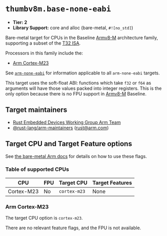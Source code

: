 # `thumbv8m.base-none-eabi`

* **Tier: 2**
* **Library Support:** core and alloc (bare-metal, `#![no_std]`)

Bare-metal target for CPUs in the Baseline [Armv8-M] architecture family,
supporting a subset of the [T32 ISA][t32-isa].

Processors in this family include the:

* [Arm Cortex-M23][cortex-m23]

See [`arm-none-eabi`](arm-none-eabi.md) for information applicable to all
`arm-none-eabi` targets.

This target uses the soft-float ABI: functions which take `f32` or `f64` as
arguments will have those values packed into integer registers. This is the
only option because there is no FPU support in [Armv8-M] Baseline.

[t32-isa]: https://developer.arm.com/Architectures/T32%20Instruction%20Set%20Architecture
[Armv8-M]: https://developer.arm.com/documentation/ddi0553/latest/
[cortex-m23]: https://developer.arm.com/Processors/Cortex-M23

## Target maintainers

- [Rust Embedded Devices Working Group Arm Team](https://github.com/rust-embedded/wg?tab=readme-ov-file#the-arm-team)
- [@rust-lang/arm-maintainers][arm_maintainers] ([rust@arm.com][arm_email])

[arm_maintainers]: https://github.com/rust-lang/team/blob/master/teams/arm-maintainers.toml
[arm_email]: mailto:rust@arm.com

## Target CPU and Target Feature options

See [the bare-metal Arm
docs](arm-none-eabi.md#target-cpu-and-target-feature-options) for details on how
to use these flags.

### Table of supported CPUs

| CPU         | FPU | Target CPU   | Target Features       |
| ----------- | --- | ------------ | --------------------- |
| Cortex-M23  | No  | `cortex-m23` | None                  |

### Arm Cortex-M23

The target CPU option is `cortex-m23`.

There are no relevant feature flags, and the FPU is not available.
